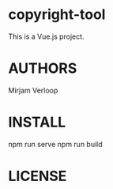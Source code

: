 # copyright-tool
This is a Vue.js project. 

# AUTHORS
Mirjam Verloop

# INSTALL
npm run serve
npm run build

# LICENSE

